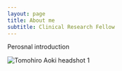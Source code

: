 ```yaml
---
layout: page
title: About me
subtitle: Clinical Research Fellow
---
```


Perosnal introduction

![Tomohiro Aoki headshot 1](https://github.com/user-attachments/assets/c9916b06-b30a-4206-b291-7288079a6a23)

